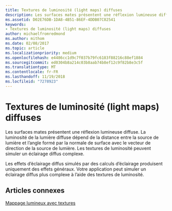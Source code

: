 ```yaml
---
title: Textures de luminosité (light maps) diffuses
description: Les surfaces mates présentent une réflexion lumineuse diffuse.
ms.assetid: D02E76DB-1DA8-4B51-86EF-4DDB07C02541
keywords:
- Textures de luminosité (light maps) diffuses
author: michaelfromredmond
ms.author: mithom
ms.date: 02/08/2017
ms.topic: article
ms.localizationpriority: medium
ms.openlocfilehash: e4486cc1d9c7f037b79fc6183f88216c88ef1884
ms.sourcegitcommit: ed0304b8a214c03b8aab74b8ef12c9f82b8e3c5f
ms.translationtype: MT
ms.contentlocale: fr-FR
ms.lasthandoff: 11/19/2018
ms.locfileid: "7278923"
---
```

# <a name="diffuse-light-maps"></a>Textures de luminosité (light maps) diffuses


Les surfaces mates présentent une réflexion lumineuse diffuse. La luminosité de la lumière diffuse dépend de la distance entre la source de lumière et l’angle formé par la normale de surface avec le vecteur de direction de la source de lumière. Les textures de luminosité peuvent simuler un éclairage diffus complexe.

Les effets d’éclairage diffus simulés par des calculs d’éclairage produisent uniquement des effets généraux. Votre application peut simuler un éclairage diffus plus complexe à l’aide des textures de luminosité.

## <a name="span-idrelated-topicsspanrelated-topics"></a><span id="related-topics"></span>Articles connexes


[Mappage lumineux avec textures](light-mapping-with-textures.md)

 

 




